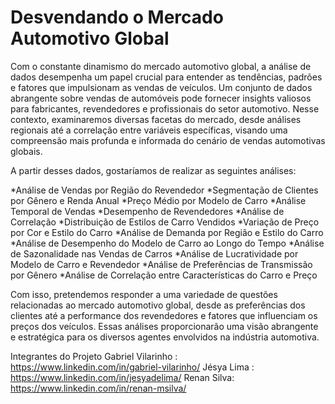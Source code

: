 # Desvendando o Mercado Automotivo Global

Com o constante dinamismo do mercado automotivo global, a análise de dados desempenha um papel crucial para entender as tendências, padrões e fatores que impulsionam as vendas de veículos. Um conjunto de dados abrangente sobre vendas de automóveis pode fornecer insights valiosos para fabricantes, revendedores e profissionais do setor automotivo. Nesse contexto, examinaremos diversas facetas do mercado, desde análises regionais até a correlação entre variáveis específicas, visando uma compreensão mais profunda e informada do cenário de vendas automotivas globais.

A partir desses dados, gostaríamos de realizar as seguintes análises:

*Análise de Vendas por Região do Revendedor
*Segmentação de Clientes por Gênero e Renda Anual
*Preço Médio por Modelo de Carro
*Análise Temporal de Vendas
*Desempenho de Revendedores
*Análise de Correlação
*Distribuição de Estilos de Carro Vendidos
*Variação de Preço por Cor e Estilo do Carro
*Análise de Demanda por Região e Estilo do Carro
*Análise de Desempenho do Modelo de Carro ao Longo do Tempo
*Análise de Sazonalidade nas Vendas de Carros
*Análise de Lucratividade por Modelo de Carro e Revendedor
*Análise de Preferências de Transmissão por Gênero
*Análise de Correlação entre Características do Carro e Preço

Com isso, pretendemos responder a uma variedade de questões relacionadas ao mercado automotivo global, desde as preferências dos clientes até a performance dos revendedores e fatores que influenciam os preços dos veículos. Essas análises proporcionarão uma visão abrangente e estratégica para os diversos agentes envolvidos na indústria automotiva.

Integrantes do Projeto
Gabriel Vilarinho : https://www.linkedin.com/in/gabriel-vilarinho/
Jésya Lima : https://www.linkedin.com/in/jesyadelima/
Renan Silva: https://www.linkedin.com/in/renan-msilva/
